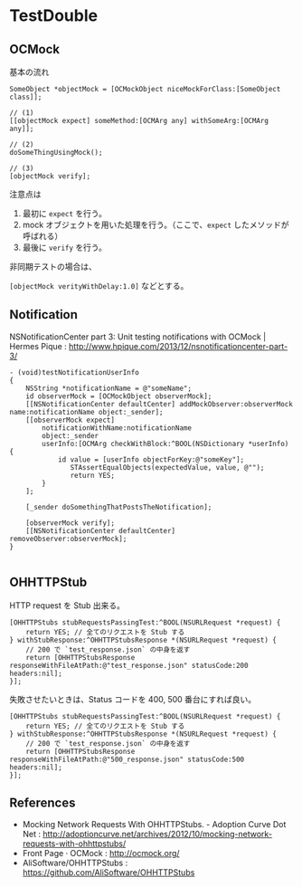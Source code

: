 TestDouble
==

OCMock
---

基本の流れ

```objc
SomeObject *objectMock = [OCMockObject niceMockForClass:[SomeObject class]];

// (1)
[[objectMock expect] someMethod:[OCMArg any] withSomeArg:[OCMArg any]];

// (2)
doSomeThingUsingMock();

// (3)
[objectMock verify];
```

注意点は

1. 最初に `expect` を行う。
2. mock オブジェクトを用いた処理を行う。（ここで、`expect` したメソッドが呼ばれる）
3. 最後に `verify` を行う。

非同期テストの場合は、

`[objectMock verityWithDelay:1.0]` などとする。

Notification
---

NSNotificationCenter part 3: Unit testing notifications with OCMock | Hermes Pique : http://www.hpique.com/2013/12/nsnotificationcenter-part-3/

```objc
- (void)testNotificationUserInfo
{
    NSString *notificationName = @"someName";
    id observerMock = [OCMockObject observerMock];
    [[NSNotificationCenter defaultCenter] addMockObserver:observerMock name:notificationName object:_sender];
    [[observerMock expect] 
        notificationWithName:notificationName 
        object:_sender 
        userInfo:[OCMArg checkWithBlock:^BOOL(NSDictionary *userInfo) {
            id value = [userInfo objectForKey:@"someKey"];
               STAssertEqualObjects(expectedValue, value, @"");
               return YES;
        }
    ];
 
    [_sender doSomethingThatPostsTheNotification];
 
    [observerMock verify];
    [[NSNotificationCenter defaultCenter] removeObserver:observerMock];
}
 
```

OHHTTPStub
---

HTTP request を Stub 出来る。

```objc
[OHHTTPStubs stubRequestsPassingTest:^BOOL(NSURLRequest *request) {
    return YES; // 全てのリクエストを Stub する
} withStubResponse:^OHHTTPStubsResponse *(NSURLRequest *request) {
    // 200 で `test_response.json` の中身を返す
    return [OHHTTPStubsResponse responseWithFileAtPath:@"test_response.json" statusCode:200 headers:nil];
}];
```

失敗させたいときは、Status コードを 400, 500 番台にすれば良い。

```objc
[OHHTTPStubs stubRequestsPassingTest:^BOOL(NSURLRequest *request) {
    return YES; // 全てのリクエストを Stub する
} withStubResponse:^OHHTTPStubsResponse *(NSURLRequest *request) {
    // 200 で `test_response.json` の中身を返す
    return [OHHTTPStubsResponse responseWithFileAtPath:@"500_response.json" statusCode:500 headers:nil];
}];
```

References
---

- Mocking Network Requests With OHHTTPStubs. - Adoption Curve Dot Net : http://adoptioncurve.net/archives/2012/10/mocking-network-requests-with-ohhttpstubs/
- Front Page · OCMock : http://ocmock.org/
- AliSoftware/OHHTTPStubs : https://github.com/AliSoftware/OHHTTPStubs
